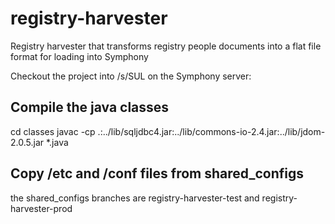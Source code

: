 # registry-harvester
Registry harvester that transforms registry people documents into a flat file format for loading into Symphony

Checkout the project into /s/SUL on the Symphony server:

## Compile the java classes
cd classes
javac -cp .:../lib/sqljdbc4.jar:../lib/commons-io-2.4.jar:../lib/jdom-2.0.5.jar *.java

## Copy /etc and /conf files from shared_configs
the shared_configs branches are registry-harvester-test and registry-harvester-prod
